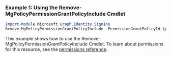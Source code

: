 ### Example 1: Using the Remove-MgPolicyPermissionGrantPolicyInclude Cmdlet
```powershell
Import-Module Microsoft.Graph.Identity.SignIns
Remove-MgPolicyPermissionGrantPolicyInclude -PermissionGrantPolicyId $permissionGrantPolicyId -PermissionGrantConditionSetId $permissionGrantConditionSetId
```
This example shows how to use the Remove-MgPolicyPermissionGrantPolicyInclude Cmdlet.
To learn about permissions for this resource, see the [permissions reference](/graph/permissions-reference).
